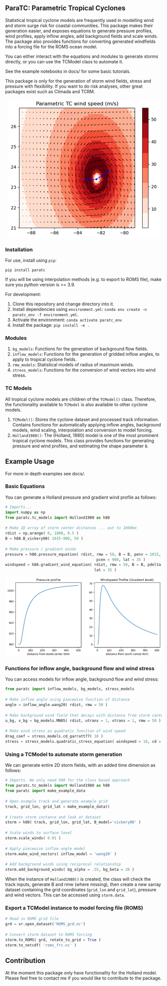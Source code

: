 ## ParaTC: Parametric Tropical Cyclones

Statistical tropical cyclone models are frequently used in modelling wind and storm surge risk for coastal communities. This package makes their generation easier, and exposes equations to generate pressure profiles, wind profiles, apply inflow angles, add background fields and scale winds. The package also provides functions for converting generated windfields into a forcing file for the ROMS ocean model.

You can either interact with the equations and modules to generate storms directly, or you can use the TCModel class to automate it.

See the example notebooks in docs/ for some basic tutorials.

This package is only for the generation of storm wind fields, stress and pressure with flexibility. If you want to do risk analyses, other great packages exist such as Climada and TCRM.

<p align="center">
	<img src="https://raw.githubusercontent.com/davbyr/ParaTC/master/docs/example_2D.png" alt="Example 2D storm"/>
</p>

### Installation

For use, install using `pip`:

```
pip install paratc
```

If you will be using interpolation methods (e.g. to export to ROMS file), make sure you python version is >= 3.9.

For development:

1. Clone this repository and change directory into it.
2. Install dependencies using `environment.yml`: `conda env create -n paratc_env -f environment.yml`.
3. Activate the environment: `conda activate paratc_env`
4. Install the package: `pip install -e .`

### Modules

1. `bg_models`: Functions for the generation of background flow fields. 
2. `inflow_models`: Functions for the generation of gridded inflow angles, to apply to tropical cyclone fields.
3. `rmw_models`: Statistical models of radius of maximum winds.
4. `stress_models`: Functions for the conversion of wind vectors into wind stress.

### TC Models

All tropical cyclone models are children of the `TCModel()` class. Therefore, the functionality available to `TCModel` is also available to other cyclone models.

1. `TCModel()`: Stores the cyclone dataset and processed track information. Contains functions for automatically applying inflow angles, background models, wind scaling, interpolation and conversion to model forcing.
2. `Holland1980()`: The (Holland, 1980) model is one of the most prominent tropical cyclone models. This class provides functions for generating pressure and wind profiles, and estimating the shape parameter `B`. 

## Example Usage

For more in depth examples see docs/.

### Basic Equations
You can generate a Holland pressure and gradient wind profile as follows:

```python
# Imports...
import numpy as np
from paratc.tc_models import Holland1980 as h80

# Make 1D array of storm center distances ... out to 1000km
rdist = np.arange( 0, 1000, 0.5 )
B = h80.B_vickery00( 1015-900, 50 )

# Make pressure / gradient winds
pressure = h80.pressure_equation( rdist, rmw = 50, B = B, penv = 1015,
                                         pcen = 900, lat = 35 )
windspeed = h80.gradient_wind_equation( rdist, rmw = 50, B = B, pdelta = 1015-900,
                                        lat = 35 ) 
```

<p align="left">
	<img src="https://raw.githubusercontent.com/davbyr/ParaTC/master/docs/example_profiles.png" alt="Example storm profiles"/>
</p>


### Functions for inflow angle, background flow and wind stress

You can access models for inflow angle, background flow and wind stress:
```python
from paratc import inflow_models, bg_models, stress_models

# Make inflow angle using piecewise function of distance
angle = inflow_angle.wang20( rdist, rmw = 50 )

# Make background wind field that decays with distance from storm center
u_bg, v_bg = bg_models.MN05( rdist, utrans = 1, vtrans = 1, rmw = 50 )

# Make wind stress as quadratic function of wind speed
drag_coef = stress_models.cd_garratt77( 10 )
stress = stress_models.quadratic_stress_equation( windspeed = 10, cd = drag_coef )
```

### Using a TCModel to automate storm generation
We can generate entire 2D storm fields, with an added time dimension as follows:

```python
# Imports. We only need h80 for the class based approach
from paratc.tc_models import Holland1980 as h80
from paratc import make_example_data

# Open example track and generate example grid
track, grid_lon, grid_lat = make_example_data()

# Create storm instance and look at dataset
storm = h80( track, grid_lon, grid_lat, B_model='vickery00' )

# Scale winds to surface level
storm.scale_winds( 0.91 )

# Apply piecewise inflow angle model
storm.make_wind_vectors( inflow_model = 'wang20' )

# Add background winds using reciprocal relationship
storm.add_background_winds( bg_alpha = .55, bg_beta = 20 )
```

When the instance of `Holland1980()` is created, the class will check the track inputs, generate B and rmw (where missing), then create a new xarray dataset containing the grid coordinates (`grid_lon` and `grid_lat`), pressure and wind vectors. This can be accessed using `storm.data`.

### Export a TCModel instance to model forcing file (ROMS)

```python
# Read in ROMS grid file
grd = xr.open_dataset('ROMS_grd.nc')

# Convert storm dataset to ROMS forcing
storm.to_ROMS( grd, rotate_to_grid = True )
storm.to_netcdf( 'roms_frc.nc' )
```

## Contribution
At the moment this package only have functionality for the Holland model. Please feel free to contact me if you would like to contribute to the package.
